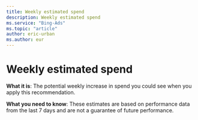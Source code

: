 ```yaml
---
title: Weekly estimated spend
description: Weekly estimated spend
ms.service: "Bing-Ads"
ms.topic: "article"
author: eric-urban
ms.author: eur
---
```


# Weekly estimated spend

**What it is**: The potential weekly increase in spend you could see when you apply this recommendation.

**What you need to know**: These estimates are based on performance data from the last 7 days and are not a guarantee of future performance.


